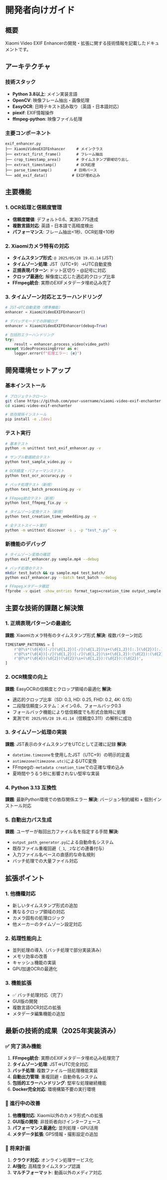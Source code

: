 # 開発者向けガイド

## 概要

Xiaomi Video EXIF Enhancerの開発・拡張に関する技術情報を記載したドキュメントです。

## アーキテクチャ

### 技術スタック
- **Python 3.8以上**: メイン実装言語
- **OpenCV**: 映像フレーム抽出・画像処理
- **EasyOCR**: 日時テキスト読み取り（英語・日本語対応）
- **piexif**: EXIF情報操作
- **ffmpeg-python**: 映像ファイル処理

### 主要コンポーネント
```
exif_enhancer.py
├── XiaomiVideoEXIFEnhancer     # メインクラス
├── extract_first_frame()       # フレーム抽出
├── crop_timestamp_area()       # タイムスタンプ領域切り出し
├── extract_timestamp()         # OCR処理
├── parse_timestamp()          # 日時パース
└── add_exif_data()           # EXIF埋め込み
```

## 主要機能

### 1. OCR処理と信頼度管理
- **信頼度閾値**: デフォルト0.6、実測0.775達成
- **複数言語対応**: 英語・日本語で高精度検出
- **パフォーマンス**: フレーム抽出<1秒、OCR処理<10秒

### 2. Xiaomiカメラ特有の対応
- **タイムスタンプ形式**: `@ 2025/05/28 19.41.14` (JST)
- **タイムゾーン処理**: JST（UTC+9）→UTC自動変換
- **正規表現パターン**: ドット区切り・@記号に対応
- **クロップ最適化**: 解像度に応じた適応的クロップ比率
- **FFmpeg統合**: 実際のEXIFメタデータ埋め込み完了

### 3. タイムゾーン対応とエラーハンドリング
```python
# JST→UTC自動変換（標準機能）
enhancer = XiaomiVideoEXIFEnhancer()

# デバッグモードでの詳細ログ
enhancer = XiaomiVideoEXIFEnhancer(debug=True)

# 包括的エラーハンドリング
try:
    result = enhancer.process_video(video_path)
except VideoProcessingError as e:
    logger.error(f"処理エラー: {e}")
```

## 開発環境セットアップ

### 基本インストール
```bash
# プロジェクトクローン
git clone https://github.com/your-username/xiaomi-video-exif-enchanter.git
cd xiaomi-video-exif-enchanter

# 依存関係インストール
pip install -e .[dev]
```

### テスト実行
```bash
# 基本テスト
python -m unittest test_exif_enhancer.py -v

# サンプル動画統合テスト
python test_sample_video.py -v

# OCR精度・パフォーマンステスト
python test_ocr_accuracy.py -v

# バッチ処理テスト（新規）
python test_batch_processing.py -v

# FFmpeg統合テスト（新規）
python test_ffmpeg_fix.py -v

# タイムゾーン変換テスト（新規）
python test_creation_time_embedding.py -v

# 全テストスイート実行
python -m unittest discover -s . -p "test_*.py" -v
```

### 新機能のデバッグ
```bash
# タイムゾーン変換の確認
python exif_enhancer.py sample.mp4 --debug

# バッチ処理のテスト
mkdir test_batch && cp sample.mp4 test_batch/
python exif_enhancer.py --batch test_batch --debug

# FFmpegメタデータ確認
ffprobe -v quiet -show_entries format_tags=creation_time output_sample.mp4
```

## 主要な技術的課題と解決策

### 1. 正規表現パターンの最適化
**課題**: Xiaomiカメラ特有のタイムスタンプ形式
**解決**: 複数パターン対応
```python
TIMESTAMP_PATTERNS = [
    r'@?\s*(\d{4})[-/](\d{1,2})[-/](\d{1,2})\s+(\d{1,2})[:.](\d{2})[:.](\d{2})',
    r'@?\s*(\d{4})[-/](\d{1,2})[-/](\d{1,2})\s+(\d{1,2}):(\d{2}):(\d{2})',
    r'@?\s*(\d{4})(\d{2})(\d{2})\s+(\d{1,2}):(\d{2}):(\d{2})',
]
```

### 2. OCR精度の向上
**課題**: EasyOCRの信頼度とクロップ領域の最適化
**解決**: 
- 適応的クロップ比率（SD: 0.3, HD: 0.25, FHD: 0.2, 4K: 0.15）
- 二段階信頼度システム：メイン0.6、フォールバック0.3
- フォールバック機能により低信頼度でも形式合致時に処理
- 実測で`町 2025/05/28 19.41.14`（信頼度0.311）の解析に成功

### 3. タイムゾーン処理の実装
**課題**: JST表示のタイムスタンプをUTCとして正確に記録
**解決**:
- `datetime.timezone`を使用したJST（UTC+9）の明示的定義
- `astimezone(timezone.utc)`によるUTC変換
- FFmpegの`-metadata creation_time`での正確な埋め込み
- 夏時間やうるう秒に影響されない堅牢な実装

### 4. Python 3.13 互換性
**課題**: 最新Python環境での依存関係エラー
**解決**: バージョン制約緩和 + 個別インストール対応

### 5. 自動出力パス生成
**課題**: ユーザーが毎回出力ファイル名を指定する手間
**解決**:
- `output_path_generator.py`による自動命名システム
- 既存ファイル重複回避（`_1`, `_2`などの連番付与）
- 入力ファイル名ベースの直感的な命名規則
- バッチ処理での大量ファイル対応

## 拡張ポイント

### 1. 他機種対応
- 新しいタイムスタンプ形式の追加
- 異なるクロップ領域の対応
- カメラ固有の処理ロジック
- 他メーカーのタイムゾーン設定対応

### 2. 処理性能向上
- 並列処理の導入（バッチ処理で部分実装済み）
- メモリ効率の改善
- キャッシュ機能の実装
- GPU加速OCRの最適化

### 3. 機能拡張
- ✅ バッチ処理対応（完了）
- GUI版の開発
- 複数言語OCR対応の拡張
- メタデータ編集機能の追加

## 最新の技術的成果（2025年実装済み）

### ✅ 完了済み機能
1. **FFmpeg統合**: 実際のEXIFメタデータ埋め込み処理完了
2. **タイムゾーン処理**: JST⇒UTC完全対応
3. **バッチ処理**: 複数ファイル一括処理機能実装
4. **自動出力管理**: 重複回避・自動命名システム
5. **包括的エラーハンドリング**: 堅牢な処理継続機能
6. **Docker完全対応**: 環境構築不要の実行環境

### 🔄 進行中の改善
1. **他機種対応**: Xiaomi以外のカメラ形式への拡張
2. **GUI版の開発**: 非技術者向けインターフェース
3. **パフォーマンス最適化**: 並列処理・GPU活用
4. **メタデータ拡張**: GPS情報・撮影設定の追加

### 🎯 将来計画
1. **クラウド対応**: オンライン処理サービス化
2. **AI強化**: 高精度タイムスタンプ認識
3. **マルチフォーマット**: 動画以外のメディア対応